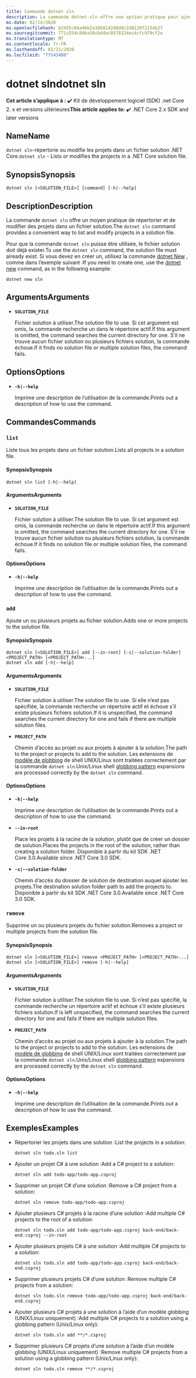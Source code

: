 ```yaml
---
title: Commande dotnet sln
description: La commande dotnet-sln offre une option pratique pour ajouter, supprimer et répertorier des projets dans un fichier solution.
ms.date: 02/14/2020
ms.openlocfilehash: b2455c04a46b2a10b8142d8ddc2d8129f2154b27
ms.sourcegitcommit: 771c554c84ba38cbd4ac0578324ec4cfc979cf2e
ms.translationtype: MT
ms.contentlocale: fr-FR
ms.lasthandoff: 02/21/2020
ms.locfileid: "77543480"
---
```

# <a name="dotnet-sln"></a><span data-ttu-id="ae040-103">dotnet sln</span><span class="sxs-lookup"><span data-stu-id="ae040-103">dotnet sln</span></span>

<span data-ttu-id="ae040-104">**Cet article s’applique à :** ✔️ Kit de développement logiciel (SDK) .net Core 2. x et versions ultérieures</span><span class="sxs-lookup"><span data-stu-id="ae040-104">**This article applies to:** ✔️ .NET Core 2.x SDK and later versions</span></span>

## <a name="name"></a><span data-ttu-id="ae040-105">Name</span><span class="sxs-lookup"><span data-stu-id="ae040-105">Name</span></span>

<span data-ttu-id="ae040-106">`dotnet sln`-répertorie ou modifie les projets dans un fichier solution .NET Core.</span><span class="sxs-lookup"><span data-stu-id="ae040-106">`dotnet sln` - Lists or modifies the projects in a .NET Core solution file.</span></span>

## <a name="synopsis"></a><span data-ttu-id="ae040-107">Synopsis</span><span class="sxs-lookup"><span data-stu-id="ae040-107">Synopsis</span></span>

```dotnetcli
dotnet sln [<SOLUTION_FILE>] [command] [-h|--help]
```

## <a name="description"></a><span data-ttu-id="ae040-108">Description</span><span class="sxs-lookup"><span data-stu-id="ae040-108">Description</span></span>

<span data-ttu-id="ae040-109">La commande `dotnet sln` offre un moyen pratique de répertorier et de modifier des projets dans un fichier solution.</span><span class="sxs-lookup"><span data-stu-id="ae040-109">The `dotnet sln` command provides a convenient way to list and modify projects in a solution file.</span></span>

<span data-ttu-id="ae040-110">Pour que la commande `dotnet sln` puisse être utilisée, le fichier solution doit déjà exister.</span><span class="sxs-lookup"><span data-stu-id="ae040-110">To use the `dotnet sln` command, the solution file must already exist.</span></span> <span data-ttu-id="ae040-111">Si vous devez en créer un, utilisez la commande [dotnet New](dotnet-new.md) , comme dans l’exemple suivant :</span><span class="sxs-lookup"><span data-stu-id="ae040-111">If you need to create one, use the [dotnet new](dotnet-new.md) command, as in the following example:</span></span>

```dotnetcli
dotnet new sln
```

## <a name="arguments"></a><span data-ttu-id="ae040-112">Arguments</span><span class="sxs-lookup"><span data-stu-id="ae040-112">Arguments</span></span>

- **`SOLUTION_FILE`**

  <span data-ttu-id="ae040-113">Fichier solution à utiliser.</span><span class="sxs-lookup"><span data-stu-id="ae040-113">The solution file to use.</span></span> <span data-ttu-id="ae040-114">Si cet argument est omis, la commande recherche un dans le répertoire actif.</span><span class="sxs-lookup"><span data-stu-id="ae040-114">If this argument is omitted, the command searches the current directory for one.</span></span> <span data-ttu-id="ae040-115">S’il ne trouve aucun fichier solution ou plusieurs fichiers solution, la commande échoue.</span><span class="sxs-lookup"><span data-stu-id="ae040-115">If it finds no solution file or multiple solution files, the command fails.</span></span>

## <a name="options"></a><span data-ttu-id="ae040-116">Options</span><span class="sxs-lookup"><span data-stu-id="ae040-116">Options</span></span>

- **`-h|--help`**

  <span data-ttu-id="ae040-117">Imprime une description de l’utilisation de la commande.</span><span class="sxs-lookup"><span data-stu-id="ae040-117">Prints out a description of how to use the command.</span></span>

## <a name="commands"></a><span data-ttu-id="ae040-118">Commandes</span><span class="sxs-lookup"><span data-stu-id="ae040-118">Commands</span></span>

### `list`

<span data-ttu-id="ae040-119">Liste tous les projets dans un fichier solution.</span><span class="sxs-lookup"><span data-stu-id="ae040-119">Lists all projects in a solution file.</span></span>

#### <a name="synopsis"></a><span data-ttu-id="ae040-120">Synopsis</span><span class="sxs-lookup"><span data-stu-id="ae040-120">Synopsis</span></span>

```dotnetcli
dotnet sln list [-h|--help]
```

#### <a name="arguments"></a><span data-ttu-id="ae040-121">Arguments</span><span class="sxs-lookup"><span data-stu-id="ae040-121">Arguments</span></span>

- **`SOLUTION_FILE`**

  <span data-ttu-id="ae040-122">Fichier solution à utiliser.</span><span class="sxs-lookup"><span data-stu-id="ae040-122">The solution file to use.</span></span> <span data-ttu-id="ae040-123">Si cet argument est omis, la commande recherche un dans le répertoire actif.</span><span class="sxs-lookup"><span data-stu-id="ae040-123">If this argument is omitted, the command searches the current directory for one.</span></span> <span data-ttu-id="ae040-124">S’il ne trouve aucun fichier solution ou plusieurs fichiers solution, la commande échoue.</span><span class="sxs-lookup"><span data-stu-id="ae040-124">If it finds no solution file or multiple solution files, the command fails.</span></span>

#### <a name="options"></a><span data-ttu-id="ae040-125">Options</span><span class="sxs-lookup"><span data-stu-id="ae040-125">Options</span></span>

- **`-h|--help`**

  <span data-ttu-id="ae040-126">Imprime une description de l’utilisation de la commande.</span><span class="sxs-lookup"><span data-stu-id="ae040-126">Prints out a description of how to use the command.</span></span>
  
### `add`

<span data-ttu-id="ae040-127">Ajoute un ou plusieurs projets au fichier solution.</span><span class="sxs-lookup"><span data-stu-id="ae040-127">Adds one or more projects to the solution file.</span></span>

#### <a name="synopsis"></a><span data-ttu-id="ae040-128">Synopsis</span><span class="sxs-lookup"><span data-stu-id="ae040-128">Synopsis</span></span>

```dotnetcli
dotnet sln [<SOLUTION_FILE>] add [--in-root] [-s|--solution-folder] <PROJECT_PATH> [<PROJECT_PATH>...]
dotnet sln add [-h|--help]
```

#### <a name="arguments"></a><span data-ttu-id="ae040-129">Arguments</span><span class="sxs-lookup"><span data-stu-id="ae040-129">Arguments</span></span>

- **`SOLUTION_FILE`**

  <span data-ttu-id="ae040-130">Fichier solution à utiliser.</span><span class="sxs-lookup"><span data-stu-id="ae040-130">The solution file to use.</span></span> <span data-ttu-id="ae040-131">Si elle n’est pas spécifiée, la commande recherche un répertoire actif et échoue s’il existe plusieurs fichiers solution.</span><span class="sxs-lookup"><span data-stu-id="ae040-131">If it is unspecified, the command searches the current directory for one and fails if there are multiple solution files.</span></span>

- **`PROJECT_PATH`**

  <span data-ttu-id="ae040-132">Chemin d’accès au projet ou aux projets à ajouter à la solution.</span><span class="sxs-lookup"><span data-stu-id="ae040-132">The path to the project or projects to add to the solution.</span></span> <span data-ttu-id="ae040-133">Les extensions de [modèle de globbing](https://en.wikipedia.org/wiki/Glob_(programming)) de shell UNIX/Linux sont traitées correctement par la commande `dotnet sln`.</span><span class="sxs-lookup"><span data-stu-id="ae040-133">Unix/Linux shell [globbing pattern](https://en.wikipedia.org/wiki/Glob_(programming)) expansions are processed correctly by the `dotnet sln` command.</span></span>

#### <a name="options"></a><span data-ttu-id="ae040-134">Options</span><span class="sxs-lookup"><span data-stu-id="ae040-134">Options</span></span>

- **`-h|--help`**

  <span data-ttu-id="ae040-135">Imprime une description de l’utilisation de la commande.</span><span class="sxs-lookup"><span data-stu-id="ae040-135">Prints out a description of how to use the command.</span></span>

- **`--in-root`**

  <span data-ttu-id="ae040-136">Place les projets à la racine de la solution, plutôt que de créer un dossier de solution.</span><span class="sxs-lookup"><span data-stu-id="ae040-136">Places the projects in the root of the solution, rather than creating a solution folder.</span></span> <span data-ttu-id="ae040-137">Disponible à partir du kit SDK .NET Core 3.0.</span><span class="sxs-lookup"><span data-stu-id="ae040-137">Available since .NET Core 3.0 SDK.</span></span>

- **`-s|--solution-folder`**

  <span data-ttu-id="ae040-138">Chemin d’accès du dossier de solution de destination auquel ajouter les projets.</span><span class="sxs-lookup"><span data-stu-id="ae040-138">The destination solution folder path to add the projects to.</span></span> <span data-ttu-id="ae040-139">Disponible à partir du kit SDK .NET Core 3.0.</span><span class="sxs-lookup"><span data-stu-id="ae040-139">Available since .NET Core 3.0 SDK.</span></span>

### `remove`

<span data-ttu-id="ae040-140">Supprime un ou plusieurs projets du fichier solution.</span><span class="sxs-lookup"><span data-stu-id="ae040-140">Removes a project or multiple projects from the solution file.</span></span>

#### <a name="synopsis"></a><span data-ttu-id="ae040-141">Synopsis</span><span class="sxs-lookup"><span data-stu-id="ae040-141">Synopsis</span></span>

```dotnetcli
dotnet sln [<SOLUTION_FILE>] remove <PROJECT_PATH> [<PROJECT_PATH>...]
dotnet sln [<SOLUTION_FILE>] remove [-h|--help]
```

#### <a name="arguments"></a><span data-ttu-id="ae040-142">Arguments</span><span class="sxs-lookup"><span data-stu-id="ae040-142">Arguments</span></span>

- **`SOLUTION_FILE`**

  <span data-ttu-id="ae040-143">Fichier solution à utiliser.</span><span class="sxs-lookup"><span data-stu-id="ae040-143">The solution file to use.</span></span> <span data-ttu-id="ae040-144">Si n’est pas spécifié, la commande recherche un répertoire actif et échoue s’il existe plusieurs fichiers solution.</span><span class="sxs-lookup"><span data-stu-id="ae040-144">If is left unspecified, the command searches the current directory for one and fails if there are multiple solution files.</span></span>

- **`PROJECT_PATH`**

  <span data-ttu-id="ae040-145">Chemin d’accès au projet ou aux projets à ajouter à la solution.</span><span class="sxs-lookup"><span data-stu-id="ae040-145">The path to the project or projects to add to the solution.</span></span> <span data-ttu-id="ae040-146">Les extensions de [modèle de globbing](https://en.wikipedia.org/wiki/Glob_(programming)) de shell UNIX/Linux sont traitées correctement par la commande `dotnet sln`.</span><span class="sxs-lookup"><span data-stu-id="ae040-146">Unix/Linux shell [globbing pattern](https://en.wikipedia.org/wiki/Glob_(programming)) expansions are processed correctly by the `dotnet sln` command.</span></span>

#### <a name="options"></a><span data-ttu-id="ae040-147">Options</span><span class="sxs-lookup"><span data-stu-id="ae040-147">Options</span></span>

- **`-h|--help`**

  <span data-ttu-id="ae040-148">Imprime une description de l’utilisation de la commande.</span><span class="sxs-lookup"><span data-stu-id="ae040-148">Prints out a description of how to use the command.</span></span>

## <a name="examples"></a><span data-ttu-id="ae040-149">Exemples</span><span class="sxs-lookup"><span data-stu-id="ae040-149">Examples</span></span>

- <span data-ttu-id="ae040-150">Répertorier les projets dans une solution :</span><span class="sxs-lookup"><span data-stu-id="ae040-150">List the projects in a solution:</span></span>

  ```dotnetcli
  dotnet sln todo.sln list
  ```

- <span data-ttu-id="ae040-151">Ajouter un projet C# à une solution :</span><span class="sxs-lookup"><span data-stu-id="ae040-151">Add a C# project to a solution:</span></span>

  ```dotnetcli
  dotnet sln add todo-app/todo-app.csproj
  ```

- <span data-ttu-id="ae040-152">Supprimer un projet C# d’une solution :</span><span class="sxs-lookup"><span data-stu-id="ae040-152">Remove a C# project from a solution:</span></span>

  ```dotnetcli
  dotnet sln remove todo-app/todo-app.csproj
  ```

- <span data-ttu-id="ae040-153">Ajouter plusieurs C# projets à la racine d’une solution :</span><span class="sxs-lookup"><span data-stu-id="ae040-153">Add multiple C# projects to the root of a solution:</span></span>

  ```dotnetcli
  dotnet sln todo.sln add todo-app/todo-app.csproj back-end/back-end.csproj --in-root
  ```

- <span data-ttu-id="ae040-154">Ajouter plusieurs projets C# à une solution :</span><span class="sxs-lookup"><span data-stu-id="ae040-154">Add multiple C# projects to a solution:</span></span>

  ```dotnetcli
  dotnet sln todo.sln add todo-app/todo-app.csproj back-end/back-end.csproj
  ```

- <span data-ttu-id="ae040-155">Supprimer plusieurs projets C# d’une solution :</span><span class="sxs-lookup"><span data-stu-id="ae040-155">Remove multiple C# projects from a solution:</span></span>

  ```dotnetcli
  dotnet sln todo.sln remove todo-app/todo-app.csproj back-end/back-end.csproj
  ```

- <span data-ttu-id="ae040-156">Ajouter plusieurs C# projets à une solution à l’aide d’un modèle globbing (UNIX/Linux uniquement) :</span><span class="sxs-lookup"><span data-stu-id="ae040-156">Add multiple C# projects to a solution using a globbing pattern (Unix/Linux only):</span></span>

  ```dotnetcli
  dotnet sln todo.sln add **/*.csproj
  ```

- <span data-ttu-id="ae040-157">Supprimer plusieurs C# projets d’une solution à l’aide d’un modèle globbing (UNIX/Linux uniquement) :</span><span class="sxs-lookup"><span data-stu-id="ae040-157">Remove multiple C# projects from a solution using a globbing pattern (Unix/Linux only):</span></span>

  ```dotnetcli
  dotnet sln todo.sln remove **/*.csproj
  ```
